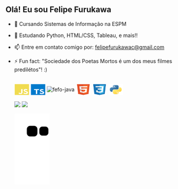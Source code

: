 ## Olá! Eu sou Felipe Furukawa



- 🔭 Cursando Sistemas de Informação na ESPM
- 🌱 Estudando Python, HTML/CSS, Tableau, e mais!!
- 📫 Entre em contato comigo por: felipefurukawac@gmail.com
- ⚡ Fun fact: "Sociedade dos Poetas Mortos é um dos meus filmes predilétos"! :)


  <div style="display: inline_block"><br>
  <img align="center" alt="fefo-Js" height="30" width="40" src="https://raw.githubusercontent.com/devicons/devicon/master/icons/javascript/javascript-plain.svg">
  <img align="center" alt="fefo-Ts" height="30" width="40" src="https://raw.githubusercontent.com/devicons/devicon/master/icons/typescript/typescript-plain.svg">
  <img align="center" alt="fefo-java" height="30" width="40" src="https://cdn.jsdelivr.net/gh/devicons/devicon/icons/java/java-original.svg">
  <img align="center" alt="fefo-HTML" height="30" width="40" src="https://raw.githubusercontent.com/devicons/devicon/master/icons/html5/html5-original.svg">
  <img align="center" alt="fefo-CSS" height="30" width="40" src="https://raw.githubusercontent.com/devicons/devicon/master/icons/css3/css3-original.svg">
  <img align="center" alt="fefo-Python" height="30" width="40" src="https://raw.githubusercontent.com/devicons/devicon/master/icons/python/python-original.svg">
  
  </div>
  
  <div><br>
  <a href="https://instagram.com/fee_fcarlao" target="_blank"><img src="https://img.shields.io/badge/-Instagram-%23E4405F?style=for-the-badge&logo=instagram&logoColor=white" target="_blank"></a>
  <a href = "mailto:felipefurukawac@gmail.com"><img src="https://img.shields.io/badge/-Gmail-%23333?style=for-the-badge&logo=gmail&logoColor=white" target="_blank"></a>
 
  ![Snake animation](https://github.com/felipefurukawa/felipefurukawa/blob/output/github-contribution-grid-snake.svg)
 
</div>
  
 
